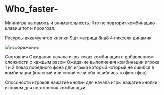 # Who_faster-
Миниигра на память и внимательность. Кто не повторит комбинацию клавиш тот и проиграл.

Ресурсы 
аккамулятор
кнопки 9шт 
матрица 8на8 4 пикселя
динамик 


![изображение](https://github.com/user-attachments/assets/df39f419-9e43-4c63-81d5-bd24792d8b48)


Состояния
Ожидание начала игры
показ комбинации с добавлением сложности с каждым разом
Ожидание выполнения комбинации игрока 1 и 2
показ победного фона для игрока который который не ошибся в комбинации (красный или синий если оба ошиблись то фиол фон)

Спосоности игроков
нажатие кнопки для начала игры
нажатие кнопки игроком для повторения комбинации
